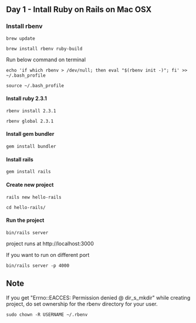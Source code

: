 ## Day 1 - Intall Ruby on Rails on Mac OSX


### Install rbenv
```
brew update

brew install rbenv ruby-build
```

Run below command on terminal

```
echo 'if which rbenv > /dev/null; then eval "$(rbenv init -)"; fi' >> ~/.bash_profile

source ~/.bash_profile
```

#### Install ruby 2.3.1
```
rbenv install 2.3.1

rbenv global 2.3.1
```

#### Install gem bundler
```
gem install bundler
```

#### Install rails
```
gem install rails
```
#### Create new project

```
rails new hello-rails

cd hello-rails/
```

#### Run the project
```
bin/rails server
```
project runs at http://localhost:3000

If you want to run on different port 

```
bin/rails server -p 4000
```

## Note
If you get "Errno::EACCES: Permission denied @ dir_s_mkdir" while creating project, do set ownership for the rbenv directory for your user. 

```
sudo chown -R USERNAME ~/.rbenv
```